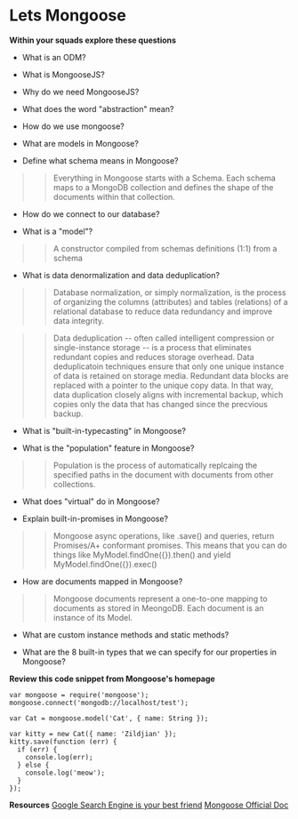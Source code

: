 # Lets Mongoose

**Within your squads explore these questions**

- What is an ODM?
- What is MongooseJS?
- Why do we need MongooseJS?
- What does the word "abstraction" mean?
- How do we use mongoose?
- What are models in Mongoose?

- Define what schema means in Mongoose?
>>Everything in Mongoose starts with a Schema. Each schema maps to a MongoDB collection and
>>defines the shape of the documents within that collection.

- How do we connect to our database?

- What is a "model"?
>>A constructor compiled from schemas definitions (1:1) from a schema

- What is data denormalization and data deduplication?
>>Database normalization, or simply normalization, is the process of organizing the columns 
>>(attributes) and tables (relations) of a relational database to reduce data redundancy and
>>improve data integrity.

>>Data deduplication -- often called intelligent compression or single-instance storage --
>> is a process that eliminates redundant copies and reduces storage overhead. Data
>>deduplicatoin techniques ensure that only one unique instance of data is retained on
>>storage media. Redundant data blocks are replaced with a pointer to the unique copy data.
>>In that way, data duplication closely aligns with incremental backup, which copies only the data
>>that has changed since the precvious backup.

- What is "built-in-typecasting" in Mongoose?

- What is the "population" feature in Mongoose?
>>Population is the process of automatically replcaing the specified paths in the document
>>with documents from other collections.

- What does "virtual" do in Mongoose?

- Explain built-in-promises in Mongoose?
>>Mongoose async operations, like .save() and queries, return Promises/A+ conformant promises.
>>This means that you can do things like MyModel.findOne({}).then() and yield 
>>MyModel.findOne({}).exec()

- How are documents mapped in Mongoose?
>>Mongoose documents represent a one-to-one mapping to documents as stored in MeongoDB. Each 
>>document is an instance of its Model.

- What are custom instance methods and static methods?


- What are the 8 built-in types that we can specify for our properties in Mongoose?

**Review this code snippet from Mongoose's homepage**

```
var mongoose = require('mongoose');
mongoose.connect('mongodb://localhost/test');

var Cat = mongoose.model('Cat', { name: String });

var kitty = new Cat({ name: 'Zildjian' });
kitty.save(function (err) {
  if (err) {
    console.log(err);
  } else {
    console.log('meow');
  }
});

```

**Resources**
[Google Search Engine is your best friend](https://www.google.com/)
[Mongoose Official Doc](http://mongoosejs.com/)

